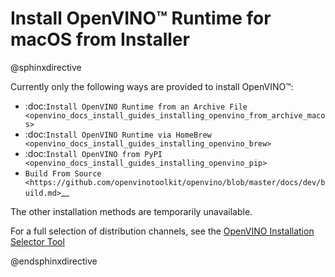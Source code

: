 # Install OpenVINO™ Runtime for macOS from Installer

@sphinxdirective

Currently only the following ways are provided to install OpenVINO™:

* :doc:`Install OpenVINO Runtime from an Archive File <openvino_docs_install_guides_installing_openvino_from_archive_macos>`
* :doc:`Install OpenVINO Runtime via HomeBrew <openvino_docs_install_guides_installing_openvino_brew>`
* :doc:`Install OpenVINO from PyPI <openvino_docs_install_guides_installing_openvino_pip>`
* `Build From Source <https://github.com/openvinotoolkit/openvino/blob/master/docs/dev/build.md>`__

The other installation methods are temporarily unavailable.

For a full selection of distribution channels, see the [OpenVINO Installation Selector Tool](https://www.intel.com/content/www/us/en/developer/tools/openvino-toolkit/download.html)

@endsphinxdirective